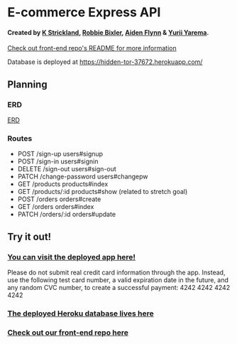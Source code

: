 # E-commerce Express API

#### Created by [K Strickland](https://github.com/kstrickland0612), [Robbie Bixler](https://github.com/rrbixler), [Aiden Flynn](https://github.com/awf825) & [Yurii Yarema](https://github.com/yura85).

[Check out front-end repo's README for more information](https://github.com/team-kray/e-commerce-client)

Database is deployed at https://hidden-tor-37672.herokuapp.com/

## Planning

### ERD
[ERD](https://i.imgur.com/1JQanwT.png)

### Routes

- POST /sign-up users#signup
- POST /sign-in users#signin
- DELETE /sign-out users#sign-out
- PATCH /change-password users#changepw
- GET /products products#index
- GET /products/:id products#show (related to stretch goal)
- POST /orders orders#create
- GET /orders orders#index
- PATCH /orders/:id orders#update

## Try it out!

### [You can visit the deployed app here!](https://team-kray.github.io/e-commerce-client/)
Please do not submit real credit card information through the app. Instead, use the following test card number, a valid expiration date in the future, and any random CVC number, to create a successful payment: 4242 4242 4242 4242

### [The deployed Heroku database lives here](https://hidden-tor-37672.herokuapp.com/)

### [Check out our front-end repo here](https://github.com/team-kray/e-commerce-api)
